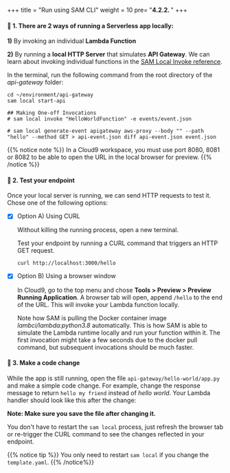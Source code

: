 +++
title = "Run using SAM CLI"
weight = 10
pre= "<b>4.2.2. </b>"
+++

#### 🎯 1. There are 2 ways of running a Serverless app locally: 

**1)** By invoking an individual **Lambda Function**

**2)** By running a **local HTTP Server** that simulates **API Gateway**. 
We can learn about invoking individual functions in the [SAM Local Invoke reference](https://docs.aws.amazon.com/en_pv/serverless-application-model/latest/developerguide/sam-cli-command-reference-sam-local-invoke.html).

In the terminal, run the following command from the root directory of the _api-gateway_ folder:

```
cd ~/environment/api-gateway
sam local start-api

## Making One-off Invocations
# sam local invoke "HelloWorldFunction" -e events/event.json

# sam local generate-event apigateway aws-proxy --body "" --path "hello" --method GET > api-event.json diff api-event.json event.json
```

<!--
{{% notice warning %}}   
Error: Template file not found at /home/ec2-user/environment/api-gateway/hello-world/template.yml.  
If you got this error is because you need to run the command from the same folder level where the SAM `template.yaml` is located. That is, the root directory of the api-gateway folder.
{{% /notice %}}
-->

{{% notice note %}}
In a Cloud9 workspace, you must use port 8080, 8081 or 8082 to be able to open the URL in the local browser for preview. 
{{% /notice %}}

#### 🎯 2. Test your endpoint

Once your local server is running, we can send HTTP requests to test it. Chose one of the following options:

* [x] Option A) Using CURL

    Without killing the running process, open a new terminal.

    Test your endpoint by running a CURL command that triggers an HTTP GET request.

    ```
    curl http://localhost:3000/hello
    ```

* [x] Option B) Using a browser window

    In Cloud9, go to the top menu and chose **Tools > Preview > Preview Running Application**. A browser tab will open, append `/hello` to the end of the URL. This will invoke your Lambda function locally.

    Note how SAM is pulling the Docker container image _lambci/lambda:python3.8_ automatically. This is how SAM is able to simulate the Lambda runtime locally and run your function within it. The first invocation might take a few seconds due to the docker pull command, but subsequent invocations should be much faster.


#### 🎯 3. Make a code change

While the app is still running, open the file `api-gateway/hello-world/app.py` and make a simple code change. For example, change the response message to return `hello my friend` instead of _hello world_. Your Lambda handler should look like this after the change: 


**Note: Make sure you save the file after changing it.**

You don't have to restart the `sam local` process, just refresh the browser tab or re-trigger the CURL command to see the changes reflected in your endpoint.

{{% notice tip %}}
You only need to restart `sam local` if you change the `template.yaml`.
{{% /notice%}}
